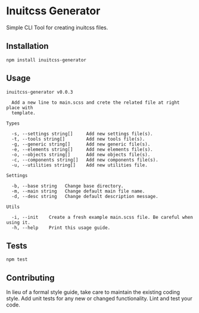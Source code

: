Inuitcss Generator
===

Simple CLI Tool for creating inuitcss files.

## Installation

  `npm install inuitcss-generator`

## Usage

    inuitcss-generator v0.0.3
    
      Add a new line to main.scss and crete the related file at right place with
      template.
    
    Types
    
      -s, --settings string[]     Add new settings file(s).
      -t, --tools string[]        Add new tools file(s).
      -g, --generic string[]      Add new generic file(s).
      -e, --elements string[]     Add new elements file(s).
      -o, --objects string[]      Add new objects file(s).
      -c, --components string[]   Add new components file(s).
      -u, --utilities string[]    Add new utilities file.
    
    Settings
    
      -b, --base string   Change base directory.
      -m, --main string   Change default main file name.
      -d, --desc string   Change default description message.
    
    Utils
    
      -i, --init    Create a fresh example main.scss file. Be careful when using it.
      -h, --help    Print this usage guide.

## Tests

  `npm test`

## Contributing

In lieu of a formal style guide, take care to maintain the existing coding style. Add unit tests for any new or changed functionality. Lint and test your code.